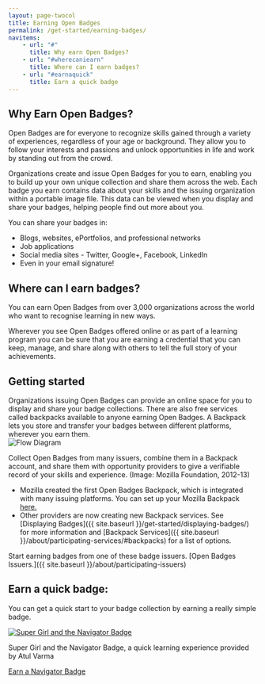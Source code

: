 ```yaml
---
layout: page-twocol
title: Earning Open Badges
permalink: /get-started/earning-badges/
navitems:
    - url: "#"
      title: Why earn Open Badges?
    - url: "#wherecaniearn"
      title: Where can I earn badges?
    - url: "#earnaquick"
      title: Earn a quick badge
---
```

<h2 class="title title-content">Why Earn Open Badges?</h2>
Open Badges are for everyone to recognize skills gained through a variety of experiences, regardless of your age or background. They allow you to follow your interests and passions and unlock opportunities in life and work by standing out from the crowd. 

Organizations create and issue Open Badges for you to earn, enabling you to build up your own unique collection and share them across the web. Each badge you earn contains data about your skills and the issuing organization within a portable image file. This data can be viewed when you display and share your badges, helping people find out more about you. 

You can share your badges in: 

* Blogs, websites, ePortfolios, and professional networks
* Job applications
* Social media sites - Twitter, Google+, Facebook, LinkedIn 
* Even in your email signature!

<h2 id="wherecaniearn" class="title title-content">Where can I earn badges?</h2>

You can earn Open Badges from over 3,000 organizations across the world who want to recognise learning in new ways. 

Wherever you see Open Badges offered online or as part of a learning program you can be sure that you are earning a credential that you can keep, manage, and share along with others to tell the full story of your achievements.  

<h2 id="wherecaniearn" class="title title-content">Getting started</h2>
Organizations issuing Open Badges can provide an online space for you to display and share your badge collections. There are also free services called backpacks available to anyone earning Open Badges. A Backpack lets you store and transfer your badges between different platforms, wherever you earn them. 

<div class="contentblock-x-imagecontainer">
  <img src="{{ site.baseurl}}/images/openbadges-flow-diagram-mozilla.png" alt="Flow Diagram" />
  <p class="contentblock-x-imagecaption">Collect Open Badges from many issuers, combine them in a Backpack account, and share them with opportunity providers to give a verifiable record of your skills and experience. (Image: Mozilla Foundation, 2012-13)
</p>
</div>

* Mozilla created the first Open Badges Backpack, which is integrated with many issuing platforms. You can set up your Mozilla Backpack [here.](https://backpack.openbadges.org) 
* Other providers are now creating new Backpack services. See [Displaying Badges]({{ site.baseurl }}/get-started/displaying-badges/) for more information and [Backpack Services]({{ site.baseurl }}/about/participating-services/#backpacks) for a list of options.

Start earning badges from one of these badge issuers. [Open Badges Issuers.]({{ site.baseurl }}/about/participating-issuers)

<h2 class="title title-content" id="earnaquick">Earn a quick badge:</h2>

You can get a quick start to your badge collection by earning a really simple badge.

<div class="contentblock-x-imagecontainer">
  <a href="http://toolness.github.io/hackasaurus-parable/navigator-badge"><img src="{{ site.baseurl}}/images/navigator-badge-supergirl.png" alt="Super Girl and the Navigator Badge" /></a>
  <p class="contentblock-x-imagecaption">Super Girl and the Navigator Badge, a quick learning experience provided by Atul Varma</p>
</div>

<a href="http://toolness.github.io/hackasaurus-parable/navigator-badge" class="button">Earn a Navigator Badge</a>


